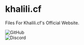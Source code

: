# khalili.cf
Files For Khalili.cf's Official Website. 


<img alt="GitHub" src="https://img.shields.io/github/license/SahalDev/khalili.cf?style=for-the-badge">\
<img alt="Discord" src="https://img.shields.io/discord/709658751010865152?style=for-the-badge">
